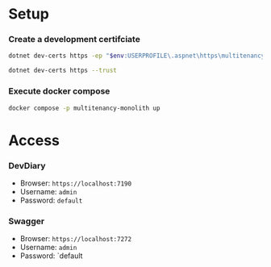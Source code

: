 # Setup

### Create a development certifciate

``` bash
dotnet dev-certs https -ep "$env:USERPROFILE\.aspnet\https\multitenancy-monolith.pfx" -p default
```

``` bash
dotnet dev-certs https --trust
```

### Execute docker compose

``` bash
docker compose -p multitenancy-monolith up
```

# Access

### DevDiary

* Browser: `https://localhost:7190`
* Username: `admin`
* Password: `default`


### Swagger

* Browser: `https://localhost:7272`
* Username: `admin`
* Password: `default